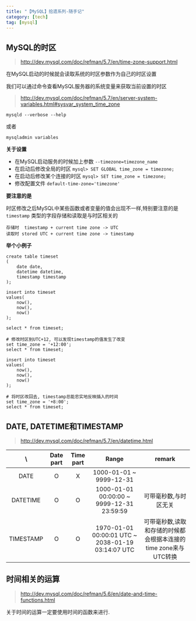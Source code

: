 ```yaml
---
title: "【MySQL】拾遗系列-随手记"
category: [tech]
tag: [mysql]
---
```



## MySQL的时区

> http://dev.mysql.com/doc/refman/5.7/en/time-zone-support.html

在MySQL启动的时候就会读取系统的时区参数作为自己的时区设置

我们可以通过命令查看MySQL服务器的系统变量来获取当前设置的时区

> http://dev.mysql.com/doc/refman/5.7/en/server-system-variables.html#sysvar_system_time_zone

```
mysqld --verbose --help
```

或者

```
mysqladmin variables
```

**关于设置**

* 在MySQL启动服务的时候加上参数 ```--timezone=timezone_name```
* 在启动后修改全局的时区 ```mysql> SET GLOBAL time_zone = timezone;```
* 在启动后修改某个连接的时区 ```mysql> SET time_zone = timezone;```
* 修改配置文件 ```default-time-zone='timezone'```

**要注意的是**

时区修改之后MySQL中某些函数或者变量的值会出现不一样,特别要注意的是 ```timestamp``` 类型的字段存储和读取是与时区相关的


```
存储时  timestamp + current time zone -> UTC
读取时 stored UTC + current time zone -> timestamp
```

**举个小例子**

```
create table timeset
(
    date date,
    datetime datetime,
    timestamp timestamp
);
 
insert into timeset
values(
    now(),
    now(),
    now()
);
 
select * from timeset;
 
# 修改时区到UTC+12, 可以发现timestamp的值发生了改变
set time_zone = '+12:00';
select * from timeset;
 
insert into timeset
values(
    now(),
    now(),
    now()
);
 
# 将时区改回去, timestamp总能忠实地反映插入的时间
set time_zone = '+8:00';
select * from timeset;
```

## DATE, DATETIME和TIMESTAMP

> http://dev.mysql.com/doc/refman/5.7/en/datetime.html

|     \     | Date part | Time part |                       Range                       |                              remark                             |
|:---------:|:---------:|:---------:|:-------------------------------------------------:|:---------------------------------------------------------------:|
|    DATE   |     O     |     X     |              1000-01-01 ~ 9999-12-31              |                                                                 |
|  DATETIME |     O     |     O     |     1000-01-01 00:00:00 ~ 9999-12-31 23:59:59     |                      可带毫秒数,与时区无关                      |
| TIMESTAMP |     O     |     O     | 1970-01-01 00:00:01 UTC ~ 2038-01-19 03:14:07 UTC | 可带毫秒数,读取和存储的时候都会根据本连接的time zone来与UTC转换 |

## 时间相关的运算

> http://dev.mysql.com/doc/refman/5.6/en/date-and-time-functions.html

关于时间的运算一定要使用时间的函数来进行.
